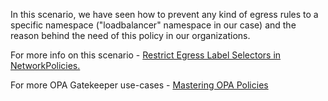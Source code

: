 In this scenario, we have seen how to prevent any kind of egress rules to a specific namespace ("loadbalancer" namespace in our case) and the reason behind the need of this policy in our organizations.

For more info on this scenario - [Restrict Egress Label Selectors in NetworkPolicies.](https://cloudsecops.com/network-policy-6)

For more OPA Gatekeeper use-cases - [Mastering OPA Policies](https://cloudsecops.com/opa-gatekeeper)
